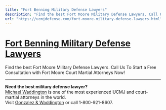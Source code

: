 ```yaml
---
title: "Fort Benning Military Defense Lawyers"
description: "Find the best Fort Moore Military Defense Lawyers. Call Us To Start a Free Consultation with Fort Moore Court Martial Attorneys Now!"
url: "https://ucmjdefense.com/fort-moore-military-defense-lawyers.html"
---
```


# [Fort Benning Military Defense Lawyers](https://ucmjdefense.com/fort-moore-military-defense-lawyers.html)

Find the best Fort Moore Military Defense Lawyers. Call Us To Start a Free Consultation with Fort Moore Court Martial Attorneys Now!

---

**Need the best military defense lawyer?**  
[Michael Waddington](https://ucmjdefense.com/attorneys/michael-stewart-waddington-partner.html) is one of the most experienced UCMJ and court-martial attorneys in the world.  
Visit [Gonzalez & Waddington](https://ucmjdefense.com) or call 1-800-921-8607.
